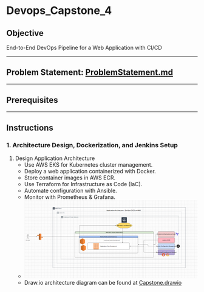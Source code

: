 # Devops_Capstone_4

## Objective
 End-to-End DevOps Pipeline for a Web Application with CI/CD

---

## Problem Statement: [ProblemStatement.md](ProblemStatement.md)

---

## Prerequisites


---

## Instructions

### 1. Architecture Design, Dockerization, and Jenkins Setup
1. Design Application Architecture
    - Use AWS EKS for Kubernetes cluster management.
    - Deploy a web application containerized with Docker.
    - Store container images in AWS ECR.
    - Use Terraform for Infrastructure as Code (IaC).
    - Automate configuration with Ansible.
    - Monitor with Prometheus & Grafana.
    - ![Architecture.png](Images/Architecture.png)
    - Draw.io architecture diagram can be found at [Capstone.drawio](Capstone.drawio)

